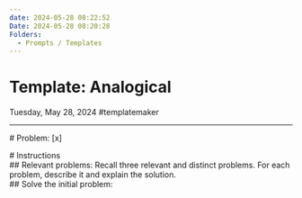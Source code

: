 ```yaml
---
date: 2024-05-28 08:22:52
Date: 2024-05-28 08:20:28
Folders:
  - Prompts / Templates
---
```


# Template: Analogical

Tuesday, May 28, 2024 #templatemaker

* * *

\# Problem: \[x\]

\# Instructions  
\## Relevant problems: Recall three relevant and distinct problems. For each problem, describe it and explain the solution.  
\## Solve the initial problem: